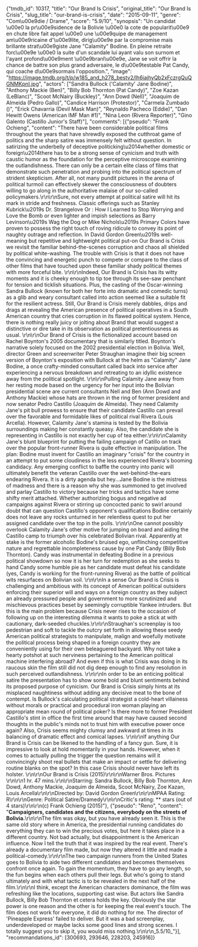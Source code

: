 {"tmdb_id": 10317, "title": "Our Brand Is Crisis", "original_title": "Our Brand Is Crisis", "slug_title": "our-brand-is-crisis", "date": "2015-09-11", "genre": "Com\u00e9die / Drame", "score": "5.9/10", "synopsis": "Un candidat \u00e0 la pr\u00e9sidence de la Bolivie \u00e0 la cote de popularit\u00e9 en chute libre fait appel \u00e0 une \u00e9quipe de management am\u00e9ricaine d'\u00e9lite, dirig\u00e9e par la compromise mais brillante strat\u00e9giste Jane \"Calamity\" Bodine. En pleine retraite forc\u00e9e \u00e0 la suite d'un scandale lui ayant valu son surnom et l'ayant profond\u00e9ment \u00e9branl\u00e9e, Jane se voit offrir la chance de battre son plus grand adversaire, le d\u00e9testable Pat Candy, qui coache d\u00e9sormais l'opposition.", "image": "https://image.tmdb.org/t/p/w185_and_h278_bestv2/lh6iajhyQb2xFczrgQuQGNMKpnI.jpg", "actors": ["Sandra Bullock ('Calamity' Jane Bodine)", "Anthony Mackie (Ben)", "Billy Bob Thornton (Pat Candy)", "Zoe Kazan (LeBlanc)", "Scoot McNairy (Buckley)", "Ann Dowd (Nell)", "Joaquim de Almeida (Pedro Gallo)", "Candice Harrison (Protestor)", "Carmela Zumbado ()", "Erick Chavarria (Devil Mask Man)", "Reynaldo Pacheco (Eddie)", "Dan Hewitt Owens (American IMF Man #1)", "Nina Leon (Rivera Reporter)", "Gino Galento (Castillo Junior's Staff)"], "comments": [{"pseudo": "Frank Ochieng", "content": "There have been considerable political films throughout the years that have shrewdly exposed the cutthroat game of politics and the sharp satire was immensely felt without question. In satirizing the underbelly of deceptive politicking\u2014whether domestic or foreign\u2014there has to be a strong sense of cynicism and truth with caustic humor as the foundation for the perceptive microscope examining the outlandishness.  There can only be a certain elite class of films that demonstrate such penetration and probing into the political spectrum of strident skepticism.  After all, not many pundit pictures in the arena of political turmoil can effectively skewer the consciousness of doubters willing to go along in the authoritative malaise of our so-called policymakers.\r\n\r\nSure, not every attempt at political satire will hit its mark in stride and freshness. Classic offerings such as Stanley Kubrick\u2019s Dr. Strangelove Or : How I Learned to Stop Worrying and Love the Bomb  or even lighter and impish selections as Barry Levinson\u2019s Wag the Dog or Mike Nichols\u2019s Primary Colors  have proven to possess the right touch of roving ridicule to convey its point of naughty outrage and reflection.  In David Gordon Green\u2019s well-meaning but repetitive and lightweight political put-on Our Brand is Crisis we revisit the familiar behind-the-scenes corruption and chaos all shielded by political white-washing. The trouble with Crisis is that it does not have the convincing and energetic punch to compete or compare to the class of other films that have touched upon these familiar shady political themes with more forceful bite.  \r\n\r\nIndeed, Our Brand is Crisis has its witty moments and it is cheeky enough to tip toe through its see-saw penchant for tension and ticklish situations. Plus, the casting of the Oscar-winning Sandra Bullock (known for both her forte into dramatic and comedic turns) as a glib and weary consultant called into action seemed like a suitable fit for the resilient actress. Still, Our Brand is Crisis merely dabbles, drips and drags at revealing the American presence of political operatives in a South American country that cries corruption in its flawed political system. Hence, there is nothing really juicy or jolting about Brand that would suggest a distinctive or dire take in its observation as political pretentiousness as usual. \r\n\r\nOur Brand of Crisis is the fictionalized account based on Rachel Boynton's 2005 documentary that is similarly titled. Boynton's narrative solely focused on the 2002 presidential election in Bolivia. Well, director Green and screenwriter Peter Straughan imagine their big screen version of Boynton's exposition with Bullock at the helm as \"Calamity\" Jane Bodine, a once crafty-minded consultant called back into service after experiencing a nervous breakdown and retreating to an idyllic existence away from the political spotlight.   \r\n\r\nPulling Calamity Jane away from her resting mode based on the urgency for her input into the Bolivian presidential scene are current consultants Nell and Ben (Ann Dowd and Anthony Mackie) whose hats are thrown in the ring of former president and now senator Pedro Castillo (Joaquim de Almeida). They need Calamity Jane's pit bull prowess to ensure that their candidate Castillo can prevail over the favorable and formidable likes of political rival Rivera (Louis Arcella). However, Calamity Jane's stamina is tested by the Bolivia surroundings making her constantly queasy. Also, the candidate she is representing in Castillo is not exactly her cup of tea either.\r\n\r\nCalamity Jane's blunt blueprint for putting the failing campaign of Catillo on track over the popular front-runner Rivera is quite effective in manipulation. The plan: Bodine must invent for Castillo an imaginary \"crisis\" for the country in an attempt to put some cloudiness in the less experienced Rivera's booming candidacy. Any emerging conflict to baffle the country into panic will ultimately benefit the veteran Castillo over the wet-behind-the-ears endearing Rivera. It is a dirty agenda but hey...Jane Bodine is the mistress of madness and there is a reason why she was summoned to get involved and parlay Castillo to victory because her tricks and tactics have some shifty merit attached. Whether authorizing bogus and negative ad campaigns against Rivera or stirring up concocted panic to swirl around doubt that can question Castillo's opponent's qualifications Bodine certainly does not leave any rocks unturned in her relentless quest to put her assigned candidate over the top in the polls. \r\n\r\nOne cannot possibly overlook Calamity Jane's other motive for jumping on board and aiding the Castillo camp to triumph over his celebrated Bolivian rival. Apparently at stake is the former alcoholic Bodine's bruised ego, unflinching competitive nature and regrettable incompleteness cause by one Pat Candy (Billy Bob Thornton). Candy was instrumental in defeating Bodine in a previous political showdown so now it is her turn for redemption as she seeks to hand Candy some humble pie as her candidate must defeat his candidate (yes, Candy is working for the front-running Rivera) as the battle of political wits resurfaces on Bolivian soil.      \r\n\r\nIn a sense Our Brand is Crisis is challenging and ambitious with its concept of American political outsiders enforcing their superior will and ways on a foreign country as they subject an already pressured people and government to more scrutinized and mischievous practices beset by seemingly corruptible Yankee intruders. But this is the main problem because Crisis never rises to the occasion of following up on the interesting dilemma it wants to poke a stick at with cautionary, dark-seeded chuckles.\r\n\r\nStraughan's screenplay is too pedestrian and soft to tackle the outcry set forth in allowing these seedy American political strategists to manipulate, malign and woefully motivate the political process being shaped in a foreign country they are conveniently using for their own beleaguered backyard. Why not take a hearty potshot at such nerviness pertaining to the American political machine interfering abroad? And even if this is what Crisis was doing in its raucous skin the film still did not dig deep enough to find any resolution in such perceived outlandishness. \r\n\r\nIn order to be an enticing political satire the presentation has to show some bold and blunt sentiments behind its proposed purpose of cynicism. Our Brand is Crisis simply hints at its misplaced naughtiness without adding any decisive meat to the bone of contempt. Is Bullock's calculating political strategist a cold-heart villainess without morals or practical and procedural iron woman playing an appropriate mean round of political poker? Is there more to former President Castillo's stint in office the first time around that may have caused second thoughts in the public's minds not to trust him with executive power once again? Also, Crisis seems mighty clumsy and awkward at times in its balancing of dramatic effect and comical lapses. \r\n\r\nIf anything Our Brand is Crisis can be likened to the handling of a fancy gun. Sure, it is impressive to look at hold momentarily in your hands. However, when it comes to actually pulling the trigger the question remains will it convincingly shoot real bullets that make an impact or settle for delivering routine blanks on the spot? In this case Crisis should never have left its holster. \r\n\r\nOur Brand is Crisis (2015)\r\n\r\nWarner Bros. Pictures \r\n\r\n1 hr. 47 mins.\r\n\r\nStarring: Sandra Bullock, Billy Bob Thornton, Ann Dowd, Anthony Mackie, Joaquim de Almeida, Scoot McNairy, Zoe Kazan, Louis Arcella\r\n\r\nDirected by: David Gordon Green\r\n\r\nMPAA Rating: R\r\n\r\nGenre: Political Satire/Dramedy\r\n\r\nCritic's rating: ** stars (out of 4 stars)\r\n\r\n(c) Frank Ochieng (2015)"}, {"pseudo": "Reno", "content": "**Campaigners, candidates and the citizens, everybody on the streets of Bolivia.**\r\n\r\nThe film was okay, but you have already seen it. This is the same old story where in America, the presidential running candidates do everything they can to win the precious votes, but here it takes place in a different country. Not bad actually, but disappointment is the American influence. Now I tell the truth that it was inspired by the real event. There's already a documentary film made, but now they altered it little and made a political-comedy.\r\n\r\nThe two campaign runners from the United States goes to Bolivia to aide two different candidates and becomes themselves confront once again. To gain the momentum, they have to go any length, so the fun begins when each others pull their legs. But who's going to stand ultimately and with what tactic is to be revealed in the next half of the film.\r\n\r\nI think, except the American characters dominance, the film was refreshing like the locations, supporting cast wise. But actors like Sandra Bullock, Billy Bob Thornton et cetera holds the key. Obviously the star power is one reason and the other is for keeping the real event's touch. The film does not work for everyone, it did do nothing for me. The director of 'Pineapple Express' failed to deliver. But it was a bad screenplay, underdeveloped or maybe lacks some good lines and strong scenes. I totally suggest you to skip it, you would miss nothing.\r\n\r\n_5.5/10_"}], "recommandations_id": [300693, 293646, 228203, 245916]}